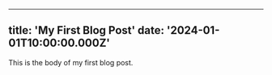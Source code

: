 
---
title: 'My First Blog Post'
date: '2024-01-01T10:00:00.000Z'
---

This is the body of my first blog post.
